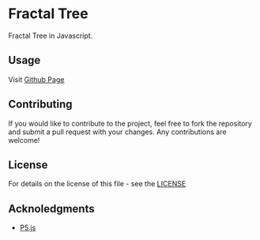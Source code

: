 # Fractal Tree

Fractal Tree in Javascript.

## Usage

Visit [Github Page](https://shelltux.github.io/Fractal-Tree.js/)

## Contributing

If you would like to contribute to the project, feel free to fork the repository
and submit a pull request with your changes. Any contributions are welcome!

## License

For details on the license of this file - see the [LICENSE](LICENSE)

## Acknoledgments

- [P5.js](https://p5js.org/)
